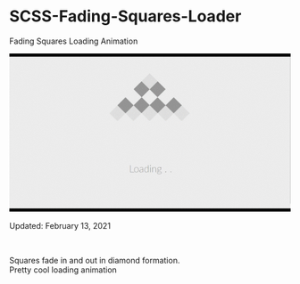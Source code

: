 # SCSS-Fading-Squares-Loader
Fading Squares Loading Animation

<img src='fading-squares.gif'>
<p>Updated: February 13, 2021</p> <br>
<p>
  Squares fade in and out in diamond formation. <br>
  Pretty cool loading animation
</p>
